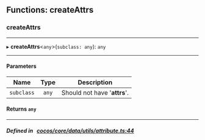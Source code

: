 ## Functions: createAttrs

### createAttrs


___
▸ **createAttrs**<`any`\>(`subclass: any`): `any`
___


#### Parameters

| Name | Type | Description |
| :------: | :------: | :------: |
| `subclass` | `any` | Should not have '__attrs__'.  |

#### Returns `any` 
___


##### Defined in &nbsp;   [cocos/core/data/utils/attribute.ts:44](https://github.com/cocos-creator/engine/blob/c7bf6b8a9/cocos/core/data/utils/attribute.ts#L44)&nbsp;
